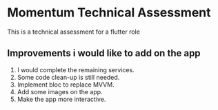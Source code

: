 # Momentum Technical Assessment

This is a technical assessment for a flutter role

## Improvements i would like to add on the app

1. I would complete the remaining services.
2. Some code clean-up is still needed.
3. Implement bloc to replace MVVM.
4. Add some images on the app.
5. Make the app more interactive.